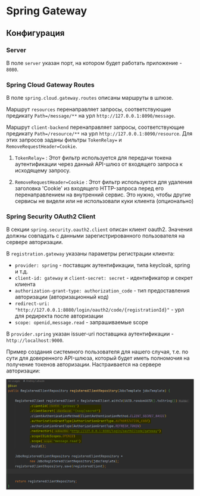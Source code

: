 # Spring Gateway

## Конфигурация

### Server
В поле `server` указан порт, на котором будет работать приложение - `8080`.

### Spring Cloud Gateway Routes
В поле `spring.cloud.gateway.routes` описаны маршруты в шлюзе.

Маршрут `resources` перенаправляет запросы, соответствующие предикату `Path=/message/**` на урл `http://127.0.0.1:8090/message`.

Маршрут `client-backend` перенаправляет запросы, соответствующие предикату `Path=/resource/**` на урл `http://127.0.0.1:8090/resource`. 
Для этих запросов заданы фильтры `TokenRelay=` и `RemoveRequestHeader=Cookie`.
1.  `TokenRelay=` : Этот фильтр используется для передачи токена аутентификации через данный API-шлюз от входящего запроса к исходящему запросу.

2.  `RemoveRequestHeader=Cookie` : Этот фильтр используется для удаления заголовка 'Cookie' из входящего HTTP-запроса перед его перенаправлением на внутренний сервис. 
Это нужно, чтобы другие сервисы не видели или не использовали куки клиента (опционально)

### Spring Security OAuth2 Client
В секции `spring.security.oauth2.client` описан клиент oauth2. Значения должны совпадать с данными зарегистрированного пользователя на сервере авторизации.

В `registration.gateway` указаны параметры регистрации клиента:
- `provider: spring` - поставщик аутентификации, типа keycloak, spring и т.д.
- `client-id: gateway` и `client-secret: secret` - идентификатор и секрет клиента
- `authorization-grant-type: authorization_code` - тип предоставления авторизации (авторизационный код)
- `redirect-uri: "http://127.0.0.1:8080/login/oauth2/code/{registrationId}"` - урл для редиректа после авторизации
- `scope: openid,message.read` - запрашиваемые scope

В `provider.spring` указан issuer-uri поставщика аутентификации - `http://localhost:9000`.

Пример создания системного пользователя для нашего случая, т.е. по сути для доверенного API-шлюза, который будет иметь полномочия на получение токенов авторизации. 
Настраивается на сервере авторизации:

![img.png](src/main/resources/img/img.png)